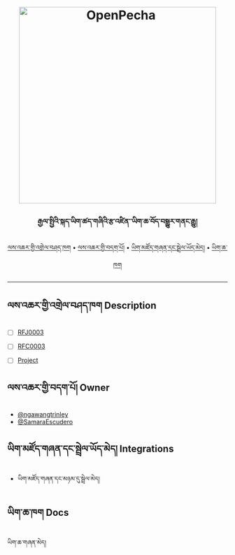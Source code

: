 <h1 align="center">
  <br>
  <a href="https://www.cambridgeenglish.org/exams-and-tests/cefr/"><img src="https://cdn.asklearning.in/uploads/2018/12/cefr.jpg" alt="OpenPecha" width="450"></a>
  <br>
</h1>

<h3 align="center">རྒྱལ་སྤྱིའི་སྐད་ཡིག་ཚད་གཞིའི་རྩ་འཛིན་་ཡིག་ཆ་བོད་བསྒྱུར་གནང་རྒྱུ།</h3>


<!-- Replace the title of the repository -->

<p align="center">
  <a href="#description">ལས་འཆར་གྱི་འགྲེལ་བཤད་ཁག</a> •
  <a href="#owner">ལས་འཆར་གྱི་བདག་པོ།</a> •
  <a href="#integrations">ཡིག་མཛོད་གཞན་དང་སྦྲེལ་ཡོད་མེད།</a> •
  <a href="#docs">ཡིག་ཆ་ཁག</a>
</p>
<hr>

## ལས་འཆར་གྱི་འགྲེལ་བཤད་ཁག Description

- [ ]  [RFJ0003](https://github.com/pecha-jobs/Requests/issues/9)
- [ ]  [RFC0003](https://github.com/pecha-jobs/Requests/issues/8)
- [ ]  [Project](https://github.com/orgs/pecha-jobs/projects/2)



## ལས་འཆར་གྱི་བདག་པོ། Owner
- [@ngawangtrinley](https://github.com/ngawangtrinley)
- [@SamaraEscudero](https://github.com/SamaraEscudero)
<!-- This section lists the owners of the repo -->

## ཡིག་མཛོད་གཞན་དང་སྦྲེལ་ཡོད་མེད། Integrations
- ཡིག་མཛོད་གཞན་དང་མཉམ་དུ་སྦྲེལ་མེད།

<!-- This section must list as bulleted list how this repo depends or is integrated with other repos -->

## ཡིག་ཆ་ཁག Docs
ཡིག་ཆ་གཞན་མེད།

<!-- This section must link to the docs which are in the root of the repository in /docs -->
